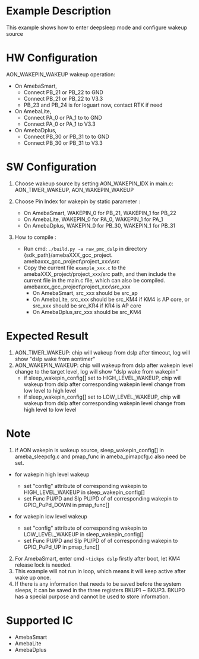 # Example Description

This example shows how to enter deepsleep mode and configure wakeup source

# HW Configuration
AON_WAKEPIN_WAKEUP wakeup operation:
* On AmebaSmart,
	- Connect PB_21 or PB_22 to GND
	- Connect PB_21 or PB_22 to V3.3
	- PB_23 and PB_24 is for loguart now, contact RTK if need
* On AmebaLite,
	- Connect PA_0 or PA_1 to to GND
	- Connect PA_0 or PA_1 to V3.3
* On AmebaDplus,
	- Connect PB_30 or PB_31 to to GND
	- Connect PB_30 or PB_31 to V3.3

# SW Configuration

1. Choose wakeup source by setting AON_WAKEPIN_IDX in main.c: AON_TIMER_WAKEUP, AON_WAKEPIN_WAKEUP
2. Choose Pin Index for wakepin by static parameter :
	* On AmebaSmart, WAKEPIN_0 for PB_21, WAKEPIN_1 for PB_22
	* On AmebaLite, WAKEPIN_0 for PA_0, WAKEPIN_1 for PA_1
	* On AmebaDplus, WAKEPIN_0 for PB_30, WAKEPIN_1 for PB_31

3. How to compile :
	- Run cmd: `./build.py -a raw_pmc_dslp` in directory {sdk_path}/amebaXXX_gcc_project. amebaxxx_gcc_project\project_xxx\src
	- Copy the current file `example_xxx.c` to the amebaXXX_project/project_xxx/src path, and then include the current file in the main.c file, which can also be compiled. amebaxxx_gcc_project\project_xxx\src_xxx
		* On AmebaSmart, src_xxx should be src_ap
		* On AmebaLite, src_xxx should be src_KM4 if KM4 is AP core, or src_xxx should be src_KR4 if KR4 is AP core
		* On AmebaDplus,src_xxx should be src_KM4


# Expected Result

1. AON_TIMER_WAKEUP: chip will wakeup from dslp after timeout, log will show "dslp wake from aontimer"
2. AON_WAKEPIN_WAKEUP: chip will wakeup from dslp after wakepin level change to the target level, log will show "dslp wake from wakepin"
	- if sleep_wakepin_config[] set to HIGH_LEVEL_WAKEUP, chip will wakeup from dslp after corresponding wakepin level change from low level to high level
	- if sleep_wakepin_config[] set to LOW_LEVEL_WAKEUP, chip will wakeup from dslp after corresponding wakepin level change from high level to low level

# Note

1. if AON wakepin is wakeup source, sleep_wakepin_config[] in ameba_sleepcfg.c and pmap_func in ameba_pimapcfg.c also need be set.
  - for wakepin high level wakeup

  	* set "config" attribute of corresponding wakepin to HIGH_LEVEL_WAKEUP in sleep_wakepin_config[]
  	* set Func PU/PD and Slp PU/PD of of corresponding wakepin to GPIO_PuPd_DOWN in pmap_func[]
  - for wakepin low level wakeup

  	* set "config" attribute of corresponding wakepin to LOW_LEVEL_WAKEUP in sleep_wakepin_config[]
  	* set Func PU/PD and Slp PU/PD of of corresponding wakepin to GPIO_PuPd_UP in pmap_func[]
2. For AmebaSmart, enter cmd `~tickps dslp` firstly after boot, let KM4 release lock is needed.
3. This example will not run in loop, which means it will keep active after wake up once.
4. If there is any information that needs to be saved before the system sleeps, it can be saved in the three registers BKUP1 ~ BKUP3. BKUP0 has a special purpose and cannot be used to store information.

# Supported IC

* AmebaSmart
* AmebaLite
* AmebaDplus

